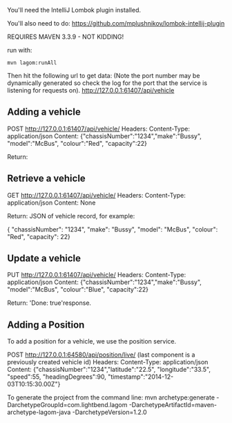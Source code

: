 You'll need the IntelliJ Lombok plugin installed.

You'll also need to do: 
https://github.com/mplushnikov/lombok-intellij-plugin

REQUIRES MAVEN 3.3.9 - NOT KIDDING!

run with:
 
 `mvn lagom:runAll`
 
 Then hit the following url to get data:
 (Note the port number may be dynamically generated so check the log for the port that the service is listening for requests on).
 http://127.0.0.1:61407/api/vehicle
 
 Adding a vehicle
 ---
 POST
 http://127.0.0.1:61407/api/vehicle/
 Headers: Content-Type: application/json
 Content:
 {"chassisNumber":"1234","make":"Bussy", "model":"McBus", "colour":"Red", "capacity":22}
 
 Return: <UUID of the newly created record>
 
 Retrieve a vehicle
 ---
 GET
 http://127.0.0.1:61407/api/vehicle/<UUID>
 Headers: Content-Type: application/json
 Content:
 None
  
 Return: JSON of vehicle record, for example:
 
 { "chassisNumber": "1234", "make": "Bussy", "model": "McBus", "colour": "Red", "capacity": 22}
 
 Update a vehicle
 ---
 PUT
 http://127.0.0.1:61407/api/vehicle/<UUID>
  Headers: Content-Type: application/json
  Content:
  {"chassisNumber":"1234","make":"Bussy", "model":"McBus", "colour":"Blue", "capacity":22}
  
  Return: 'Done: true'response.
  
  
  
  
  Adding a Position
  ---
  To add a position for a vehicle, we use the position service.
  
  POST
  http://127.0.0.1:64580/api/position/live/<vehicle-id>   (last component is a previously created vehicle id)
  Headers: Content-Type: application/json
    Content:
    {"chassisNumber":"1234","latitude":"22.5", "longitude":"33.5", "speed":55, "headingDegrees":90, "timestamp":"2014-12-03T10:15:30.00Z"}
    
  
 
 
 To generate the project from the command line:
  mvn archetype:generate -DarchetypeGroupId=com.lightbend.lagom -DarchetypeArtifactId=maven-archetype-lagom-java -DarchetypeVersion=1.2.0